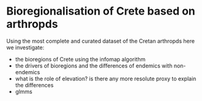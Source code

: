# Bioregionalisation of Crete based on arthropds

Using the most complete and curated dataset of the Cretan arthropds here we investigate:

* the bioregions of Crete using the infomap algorithm
* the drivers of bioregions and the differences of endemics with non-endemics
* what is the role of elevation? is there any more resolute proxy to explain the differences
* glmms 


